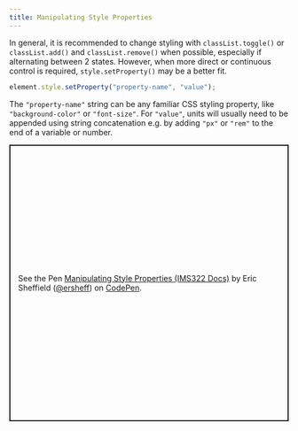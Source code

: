 ```yaml
---
title: Manipulating Style Properties
---
```


In general, it is recommended to change styling with `classList.toggle()` or `classList.add()` and `classList.remove()` when possible, especially if alternating between 2 states. However, when more direct or continuous control is required, `style.setProperty()` may be a better fit.

```js
element.style.setProperty("property-name", "value");
```

The `"property-name"` string can be any familiar CSS styling property, like `"background-color"` or `"font-size"`. For `"value"`, units will usually need to be appended using string concatenation e.g. by adding `"px"` or `"rem"` to the end of a variable or number.

<p class="codepen" data-height="500" data-default-tab="html,result" data-slug-hash="qBgevRR" data-editable="true" data-user="ersheff" style="height: 500px; box-sizing: border-box; display: flex; align-items: center; justify-content: center; border: 2px solid; margin: 1em 0; padding: 1em;">
  <span>See the Pen <a href="https://codepen.io/ersheff/pen/qBgevRR">
  Manipulating Style Properties (IMS322 Docs)</a> by Eric Sheffield (<a href="https://codepen.io/ersheff">@ersheff</a>)
  on <a href="https://codepen.io">CodePen</a>.</span>
</p>
<script async src="https://cpwebassets.codepen.io/assets/embed/ei.js"></script>
